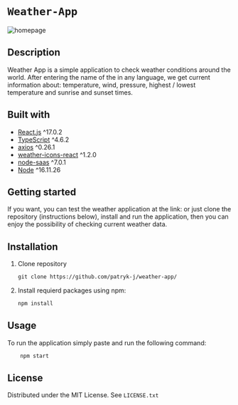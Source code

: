 # `Weather-App`

![homepage](https://firebasestorage.googleapis.com/v0/b/course-app-fb4f5.appspot.com/o/weatherapp.PNG?alt=media&token=217c2601-7b1e-4caf-9277-ab36342c295f)

## Description

Weather App is a simple application to check weather conditions around the world. After entering the name of the in any language, we get current information about: temperature, wind, pressure, highest / lowest temperature and sunrise and sunset times.

## Built with

- [React.js](https://pl.reactjs.org/) ^17.0.2
- [TypeScript](https://www.typescriptlang.org/) ^4.6.2
- [axios](https://www.npmjs.com/package/axios) ^0.26.1
- [weather-icons-react](https://mui.com/) ^1.2.0
- [node-saas](https://www.npmjs.com/package/node-sass) ^7.0.1
- [Node](https://nodejs.org/en/) ^16.11.26

## Getting started

If you want, you can test the weather application at the link: or just clone the repository (instructions below), install and run the application, then you can enjoy the possibility of checking current weather data.

## Installation

1. Clone repository

   ```txt
   git clone https://github.com/patryk-j/weather-app/
   ```

2. Install requierd packages using npm:

   ```txt
   npm install
   ```

## Usage

To run the application simply paste and run the following command:

```txt
    npm start
```

## License

Distributed under the MIT License. See `LICENSE.txt`

